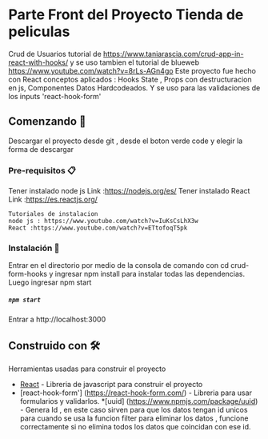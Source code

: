 # Parte Front del Proyecto Tienda de peliculas

Crud de Usuarios   tutorial de https://www.taniarascia.com/crud-app-in-react-with-hooks/ y se uso tambien el tutorial de blueweb  https://www.youtube.com/watch?v=8rLs-AGn4go
Este proyecto fue hecho con React conceptos aplicados :
Hooks State ,
Props con destructuracion en js, 
Componentes 
Datos Hardcodeados.
Y se uso para las validaciones de los inputs 'react-hook-form'


## Comenzando 🚀

Descargar el proyecto desde git , desde el boton verde code y elegir la forma de descargar


### Pre-requisitos 📋

Tener instalado node js Link :https://nodejs.org/es/
Tener instalado React Link :https://es.reactjs.org/



```
Tutoriales de instalacion 
node js : https://www.youtube.com/watch?v=IuKsCsLhX3w
React :https://www.youtube.com/watch?v=ETtofoqT5pk
```

### Instalación 🔧

Entrar en el directorio por medio de la consola de comando con cd crud-form-hooks y ingresar npm install para instalar todas las dependencias.
Luego ingresar npm start
##### `npm start`
Entrar a http://localhost:3000

## Construido con 🛠️

Herramientas usadas para construir el proyecto
* [React](https://es.reactjs.org/) - Libreria de javascript para construir el proyecto
* [react-hook-form'] (https://react-hook-form.com/) - Libreria para usar formularios y validarlos.
*[uuid] (https://www.npmjs.com/package/uuid) - Genera Id , en este caso sirven para que los datos tengan id unicos para cuando se usa la funcion filter para eliminar los datos , funcione correctamente si no elimina todos los datos que coincidan con ese id.

